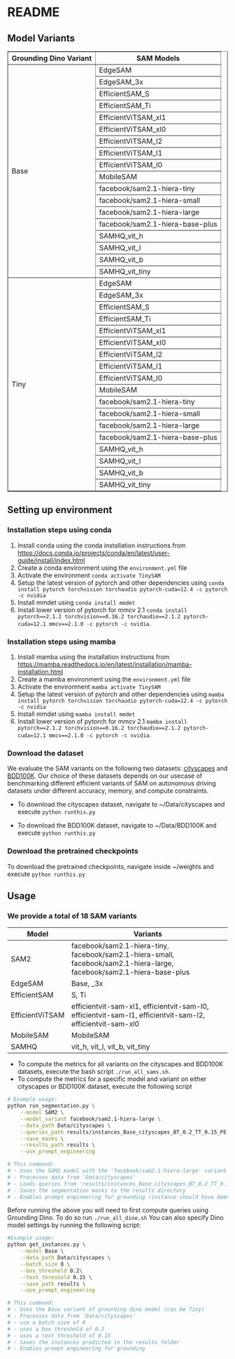 # README

## Model Variants
<table border="1" cellpadding="8" cellspacing="0">
  <thead>
    <tr>
      <th>Grounding Dino Variant</th>
      <th>SAM Models</th>
    </tr>
  </thead>
  <tbody>
    <tr>
      <td rowspan="18">Base</td>
      <td>EdgeSAM</td>
    </tr>
    <tr><td>EdgeSAM_3x</td></tr>
    <tr><td>EfficientSAM_S</td></tr>
    <tr><td>EfficientSAM_Ti</td></tr>
    <tr><td>EfficientViTSAM_xl1</td></tr>
    <tr><td>EfficientViTSAM_xl0</td></tr>
    <tr><td>EfficientViTSAM_l2</td></tr>
    <tr><td>EfficientViTSAM_l1</td></tr>
    <tr><td>EfficientViTSAM_l0</td></tr>
    <tr><td>MobileSAM</td></tr>
    <tr><td>facebook/sam2.1-hiera-tiny</td></tr>
    <tr><td>facebook/sam2.1-hiera-small</td></tr>
    <tr><td>facebook/sam2.1-hiera-large</td></tr>
    <tr><td>facebook/sam2.1-hiera-base-plus</td></tr>
    <tr><td>SAMHQ_vit_h</td></tr>
    <tr><td>SAMHQ_vit_l</td></tr>
    <tr><td>SAMHQ_vit_b</td></tr>
    <tr><td>SAMHQ_vit_tiny</td></tr>
    <tr>
      <td rowspan="18">Tiny</td>
      <td>EdgeSAM</td>
    </tr>
    <tr><td>EdgeSAM_3x</td></tr>
    <tr><td>EfficientSAM_S</td></tr>
    <tr><td>EfficientSAM_Ti</td></tr>
    <tr><td>EfficientViTSAM_xl1</td></tr>
    <tr><td>EfficientViTSAM_xl0</td></tr>
    <tr><td>EfficientViTSAM_l2</td></tr>
    <tr><td>EfficientViTSAM_l1</td></tr>
    <tr><td>EfficientViTSAM_l0</td></tr>
    <tr><td>MobileSAM</td></tr>
    <tr><td>facebook/sam2.1-hiera-tiny</td></tr>
    <tr><td>facebook/sam2.1-hiera-small</td></tr>
    <tr><td>facebook/sam2.1-hiera-large</td></tr>
    <tr><td>facebook/sam2.1-hiera-base-plus</td></tr>
    <tr><td>SAMHQ_vit_h</td></tr>
    <tr><td>SAMHQ_vit_l</td></tr>
    <tr><td>SAMHQ_vit_b</td></tr>
    <tr><td>SAMHQ_vit_tiny</td></tr>
  </tbody>
</table>



## Setting up environment
### Installation steps using conda 
1. Install conda using the conda installation instructions from https://docs.conda.io/projects/conda/en/latest/user-guide/install/index.html
2. Create a conda environment using the `environment.yml` file
3. Activate the environment `conda activate TinySAM`
3. Setup the latest version of pytorch and other dependencies using `conda install pytorch torchvision torchaudio pytorch-cuda=12.4 -c pytorch -c nvidia`
4. Install mmdet using `conda install mmdet`
5. Install lower version of pytorch for mmcv 2.1 `conda install pytorch==2.1.2 torchvision==0.16.2 torchaudio==2.1.2 pytorch-cuda=12.1 mmcv==2.1.0 -c pytorch -c nvidia`. 

### Installation steps using mamba 
1. Install mamba using the installation instructions from https://mamba.readthedocs.io/en/latest/installation/mamba-installation.html
2. Create a mamba environment using the `environment.yml` file 
3. Activate the environment `mamba activate TinySAM`
3. Setup the latest version of pytorch and other dependencies using `mamba install pytorch torchvision torchaudio pytorch-cuda=12.4 -c pytorch -c nvidia`
4. Install mmdet using `mamba install mmdet` 
5. Install lower version of pytorch for mmcv 2.1 `mamba install pytorch==2.1.2 torchvision==0.16.2 torchaudio==2.1.2 pytorch-cuda=12.1 mmcv==2.1.0 -c pytorch -c nvidia`. 

###  Download the dataset
We evaluate the SAM variants on the following two datasets: [cityscapes](https://www.cityscapes-dataset.com/) and [BDD100K](https://www.vis.xyz/bdd100k/). Our choice of these datasets depends on our usecase of benchmarking different efficient variants of SAM on autonomous driving datasets under different accuracy, memory, and compute constraints. 

- To download the cityscapes dataset, navigate to ~/Data/cityscapes and execute `python runthis.py`

- To download the BDD100K dataset, navigate to ~/Data/BDD100K and execute `python runthis.py`

### Download the pretrained checkpoints 
To download the pretrained checkpoints, navigate inside ~/weights and execute `python runthis.py`

## Usage
### We provide a total of 18 SAM variants 
| Model            | Variants                                                                                   |
|------------------|--------------------------------------------------------------------------------------------|
| SAM2             | facebook/sam2.1-hiera-tiny, facebook/sam2.1-hiera-small, facebook/sam2.1-hiera-large, facebook/sam2.1-hiera-base-plus |
| EdgeSAM          | Base, _3x                                                                                  |
| EfficientSAM     | S, Ti                                                                                      |
| EfficientViTSAM  | efficientvit-sam-xl1, efficientvit-sam-l0, efficientvit-sam-l1, efficientvit-sam-l2, efficientvit-sam-xl0 |
| MobileSAM        | MobileSAM                                                                                  |
| SAMHQ            | vit_h, vit_l, vit_b, vit_tiny                                                              |

- To compute the metrics for all variants on the cityscapes and BDD100K datasets, execute the bash script `./run_all_sams.sh`.  
- To compute the metrics for a specific model and variant on either cityscapes or BDD100K dataset, execute the following script 
```bash
# Example usage:
python run_segmentation.py \
    --model SAM2 \
    --model_variant facebook/sam2.1-hiera-large \
    --data_path Data/cityscapes \
    --queries_path results/instances_Base_cityscapes_BT_0.2_TT_0.15_PE.pkl \
    --save_masks \
    --results_path results \
    --use_prompt_engineering

# This command:
# - Uses the SAM2 model with the 'facebook/sam2.1-hiera-large' variant
# - Processes data from 'Data/cityscapes'
# - Loads queries from 'results/instances_Base_cityscapes_BT_0.2_TT_0.15_PE.pkl'
# - Saves the segmentation masks to the results directory
# - Enables prompt engineering for grounding (instance should have been predicted with prompt engineering)
```

Before running the above you will need to first compute queries using Grounding Dino. To do so run `./run_all_dino.sh`
You can also specify Dino model settings by running the following script:
```bash
#Example usage:
python get_instances.py \
    --model Base \
    --data_path Data/cityscapes \
    --batch_size 8 \
    --box_threshold 0.2\
    --text_threshold 0.15 \
    --save_path results \
    --use_prompt_engineering

# This command:
# - Uses the Base variant of grounding dino model (can be Tiny)
# - Processes data from 'Data/cityscapes'
# - use a batch size of 8
# - uses a box threshold of 0.2
# - uses a text threshold of 0.15
# - Saves the instances predicted in the results folder
# - Enables prompt engineering for grounding
```

<!-- Very shady but works! -->
